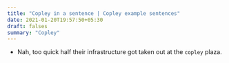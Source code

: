 ```yaml
---
title: "Copley in a sentence | Copley example sentences"
date: 2021-01-20T19:57:50+05:30
draft: falses
summary: "Copley"
---
```

- Nah, too quick half their infrastructure got taken out at the `copley` plaza.
                 
